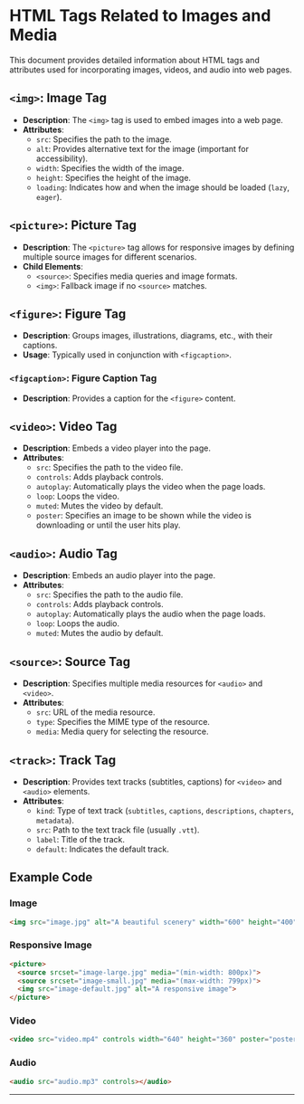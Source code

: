 
# HTML Tags Related to Images and Media

This document provides detailed information about HTML tags and attributes used for incorporating images, videos, and audio into web pages.

## `<img>`: Image Tag
- **Description**: The `<img>` tag is used to embed images into a web page.
- **Attributes**:
  - `src`: Specifies the path to the image.
  - `alt`: Provides alternative text for the image (important for accessibility).
  - `width`: Specifies the width of the image.
  - `height`: Specifies the height of the image.
  - `loading`: Indicates how and when the image should be loaded (`lazy`, `eager`).

## `<picture>`: Picture Tag
- **Description**: The `<picture>` tag allows for responsive images by defining multiple source images for different scenarios.
- **Child Elements**:
  - `<source>`: Specifies media queries and image formats.
  - `<img>`: Fallback image if no `<source>` matches.

## `<figure>`: Figure Tag
- **Description**: Groups images, illustrations, diagrams, etc., with their captions.
- **Usage**: Typically used in conjunction with `<figcaption>`.

### `<figcaption>`: Figure Caption Tag
- **Description**: Provides a caption for the `<figure>` content.

## `<video>`: Video Tag
- **Description**: Embeds a video player into the page.
- **Attributes**:
  - `src`: Specifies the path to the video file.
  - `controls`: Adds playback controls.
  - `autoplay`: Automatically plays the video when the page loads.
  - `loop`: Loops the video.
  - `muted`: Mutes the video by default.
  - `poster`: Specifies an image to be shown while the video is downloading or until the user hits play.

## `<audio>`: Audio Tag
- **Description**: Embeds an audio player into the page.
- **Attributes**:
  - `src`: Specifies the path to the audio file.
  - `controls`: Adds playback controls.
  - `autoplay`: Automatically plays the audio when the page loads.
  - `loop`: Loops the audio.
  - `muted`: Mutes the audio by default.

## `<source>`: Source Tag
- **Description**: Specifies multiple media resources for `<audio>` and `<video>`.
- **Attributes**:
  - `src`: URL of the media resource.
  - `type`: Specifies the MIME type of the resource.
  - `media`: Media query for selecting the resource.

## `<track>`: Track Tag
- **Description**: Provides text tracks (subtitles, captions) for `<video>` and `<audio>` elements.
- **Attributes**:
  - `kind`: Type of text track (`subtitles`, `captions`, `descriptions`, `chapters`, `metadata`).
  - `src`: Path to the text track file (usually `.vtt`).
  - `label`: Title of the track.
  - `default`: Indicates the default track.

## Example Code
### Image
```html
<img src="image.jpg" alt="A beautiful scenery" width="600" height="400">
```

### Responsive Image
```html
<picture>
  <source srcset="image-large.jpg" media="(min-width: 800px)">
  <source srcset="image-small.jpg" media="(max-width: 799px)">
  <img src="image-default.jpg" alt="A responsive image">
</picture>
```

### Video
```html
<video src="video.mp4" controls width="640" height="360" poster="poster.jpg"></video>
```

### Audio
```html
<audio src="audio.mp3" controls></audio>
```

---
